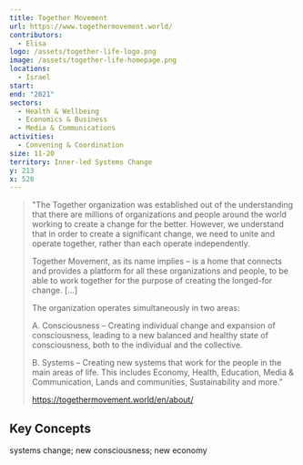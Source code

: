 ```yaml
---
title: Together Movement
url: https://www.togethermovement.world/
contributors:
  - Elisa
logo: /assets/together-life-logo.png
image: /assets/together-life-homepage.png
locations:
  - Israel
start: 
end: "2021"
sectors:
  - Health & Wellbeing
  - Economics & Business
  - Media & Communications
activities:
  - Convening & Coordination
size: 11-20
territory: Inner-led Systems Change
y: 213
x: 528
---
```

> "The Together organization was established out of the understanding that there are millions of organizations and people around the world working to create a change for the better. However, we understand that in order to create a significant change, we need to unite and operate together, rather than each operate independently.
> 
> Together Movement, as its name implies – is a home that connects and provides a platform for all these organizations and people, to be able to work together for the purpose of creating the longed-for change. [...]
> 
> The organization operates simultaneously in two areas:
> 
> A. Consciousness – Creating individual change and expansion of consciousness,  leading to a new balanced and healthy state of consciousness, both to the individual and the collective.
> 
> B. Systems – Creating new systems that work for the people in the main areas of life. This includes Economy, Health, Education, Media & Communication, Lands and communities, Sustainability and more."
> 
> https://togethermovement.world/en/about/

## Key Concepts

systems change; new consciousness; new economy
